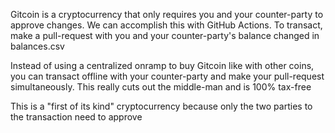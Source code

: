 Gitcoin is a cryptocurrency that only requires you and your counter-party to approve changes. We can accomplish this with GitHub Actions. To transact, make a pull-request with you and your counter-party's balance changed in balances.csv

Instead of using a centralized onramp to buy Gitcoin like with other coins, you can transact offline with your counter-party and make your pull-request simultaneously. This really cuts out the middle-man and is 100% tax-free

This is a "first of its kind" cryptocurrency because only the two parties to the transaction need to approve
